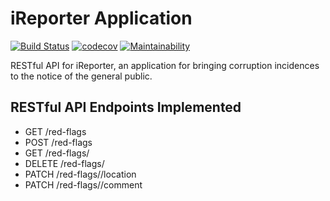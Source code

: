 iReporter Application
=======================
[![Build Status](https://travis-ci.com/Omulosi/iReporter.svg?branch=bg-fix-db-model-162365733)](https://travis-ci.com/Omulosi/iReporter)
[![codecov](https://codecov.io/gh/Omulosi/iReporter/branch/master/graph/badge.svg)](https://codecov.io/gh/Omulosi/iReporter)
[![Maintainability](https://api.codeclimate.com/v1/badges/a99a88d28ad37a79dbf6/maintainability)](https://codeclimate.com/github/codeclimate/codeclimate/maintainability)

RESTful API for iReporter, an application for bringing corruption incidences to the notice of the general
public.

## RESTful API Endpoints Implemented
* GET /red-flags
* POST /red-flags
* GET /red-flags/<id>
* DELETE /red-flags/<id>
* PATCH /red-flags/<id>/location
* PATCH /red-flags/<id>/comment


